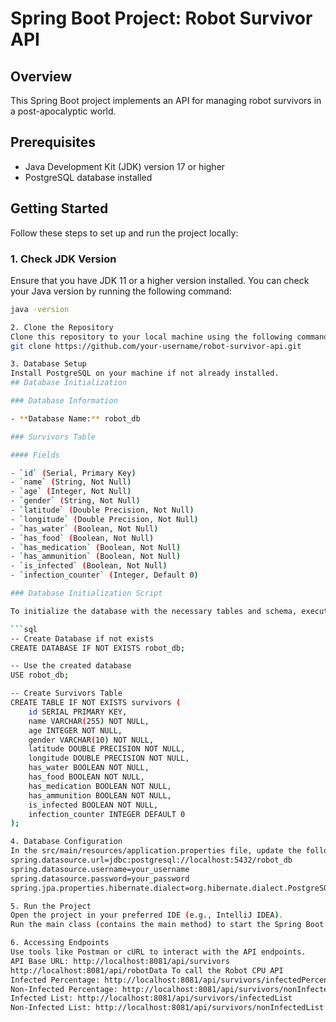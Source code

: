 # Spring Boot Project: Robot Survivor API

## Overview

This Spring Boot project implements an API for managing robot survivors in a post-apocalyptic world.

## Prerequisites

- Java Development Kit (JDK) version 17 or higher
- PostgreSQL database installed

## Getting Started

Follow these steps to set up and run the project locally:

### 1. Check JDK Version

Ensure that you have JDK 11 or a higher version installed. You can check your Java version by running the following command:

```bash
java -version

2. Clone the Repository
Clone this repository to your local machine using the following command:
git clone https://github.com/your-username/robot-survivor-api.git

3. Database Setup
Install PostgreSQL on your machine if not already installed.
## Database Initialization

### Database Information

- **Database Name:** robot_db

### Survivors Table

#### Fields

- `id` (Serial, Primary Key)
- `name` (String, Not Null)
- `age` (Integer, Not Null)
- `gender` (String, Not Null)
- `latitude` (Double Precision, Not Null)
- `longitude` (Double Precision, Not Null)
- `has_water` (Boolean, Not Null)
- `has_food` (Boolean, Not Null)
- `has_medication` (Boolean, Not Null)
- `has_ammunition` (Boolean, Not Null)
- `is_infected` (Boolean, Not Null)
- `infection_counter` (Integer, Default 0)

### Database Initialization Script

To initialize the database with the necessary tables and schema, execute the following SQL script:

```sql
-- Create Database if not exists
CREATE DATABASE IF NOT EXISTS robot_db;

-- Use the created database
USE robot_db;

-- Create Survivors Table
CREATE TABLE IF NOT EXISTS survivors (
    id SERIAL PRIMARY KEY,
    name VARCHAR(255) NOT NULL,
    age INTEGER NOT NULL,
    gender VARCHAR(10) NOT NULL,
    latitude DOUBLE PRECISION NOT NULL,
    longitude DOUBLE PRECISION NOT NULL,
    has_water BOOLEAN NOT NULL,
    has_food BOOLEAN NOT NULL,
    has_medication BOOLEAN NOT NULL,
    has_ammunition BOOLEAN NOT NULL,
    is_infected BOOLEAN NOT NULL,
    infection_counter INTEGER DEFAULT 0
);

4. Database Configuration
In the src/main/resources/application.properties file, update the following properties with your database connection details:
spring.datasource.url=jdbc:postgresql://localhost:5432/robot_db
spring.datasource.username=your_username
spring.datasource.password=your_password
spring.jpa.properties.hibernate.dialect=org.hibernate.dialect.PostgreSQLDialect

5. Run the Project
Open the project in your preferred IDE (e.g., IntelliJ IDEA).
Run the main class (contains the main method) to start the Spring Boot application

6. Accessing Endpoints
Use tools like Postman or cURL to interact with the API endpoints.
API Base URL: http://localhost:8081/api/survivors
http://localhost:8081/api/robotData To call the Robot CPU API
Infected Percentage: http://localhost:8081/api/survivors/infectedPercentage
Non-Infected Percentage: http://localhost:8081/api/survivors/nonInfectedPercentage
Infected List: http://localhost:8081/api/survivors/infectedList
Non-Infected List: http://localhost:8081/api/survivors/nonInfectedList
